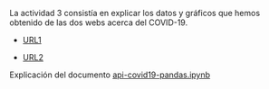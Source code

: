 La actividad 3 consistía en explicar los datos y gráficos que hemos obtenido de las dos webs acerca del COVID-19.

- [URL1](httpps://covid19api.com/)
    
- [URL2](httpps://api.covid19api.com/)


Explicación del documento [api-covid19-pandas.ipynb](https://github.com/nebrijas/periodismodedatos-mariofs17/blob/main/api-covid19-pandas.ipynb)






